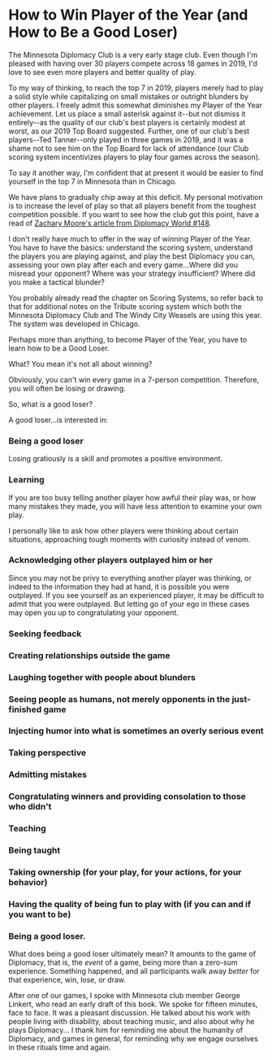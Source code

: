 # How to Win Player of the Year (and How to Be a Good Loser)

The Minnesota Diplomacy Club is a very early stage club. Even though I'm pleased with having over 30 players compete across 18 games in 2019, I'd love to see even more players and better quality of play.

To my way of thinking, to reach the top 7 in 2019, players merely had to play a solid style while capitalizing on small mistakes or outright blunders by other players. I freely admit this somewhat diminishes my Player of the Year achievement. Let us place a small asterisk against it--but not dismiss it entirely--as the quality of our club's best players is certainly modest at worst, as our 2019 Top Board suggested. Further, one of our club's best players--Ted Tanner--only played in three games in 2019, and it was a shame not to see him on the Top Board for lack of attendance (our Club scoring system incentivizes players to play four games across the season).  

To say it another way, I'm confident that at present it would be easier to find yourself in the top 7 in Minnesota than in Chicago. 

We have plans to gradually chip away at this deficit. My personal motivation is to increase the level of play so that all players benefit from the toughest competition possible. If you want to see how the club got this point, have a read of [Zachary Moore's article from Diplomacy World #148](http://www.diplomacyworld.net/pdf/dw148.pdf).  

I don't really have much to offer in the way of winning Player of the Year. You have to have the basics: understand the scoring system, understand the players you are playing against, and play the best Diplomacy you can, assessing your own play after each and every game...Where did you misread your opponent? Where was your strategy insufficient? Where did you make a tactical blunder?  

You probably already read the chapter on Scoring Systems, so refer back to that for additional notes on the Tribute scoring system which both the Minnesota Diplomacy Club and The Windy City Weasels are using this year. The system was developed in Chicago. 

Perhaps more than anything, to become Player of the Year, you have to learn how to be a Good Loser.  

What? You mean it's not all about winning?  

Obviously, you can't win every game in a 7-person competition. Therefore, you will often be losing or drawing.  

So, what is a good loser?  

A good loser...is interested in:

### Being a good loser

Losing gratiously is a skill and promotes a positive environment.

### Learning

If you are too busy telling another player how awful their play was, or how many mistakes they made, you will have less attention to examine your own play. 

I personally like to ask how other players were thinking about certain situations, approaching tough moments with curiosity instead of venom. 

### Acknowledging other players outplayed him or her

Since you may not be privy to everything another player was thinking, or indeed to the information they had at hand, it is possible you were outplayed. If you see yourself as an experienced player, it may be difficult to admit that you were outplayed. But letting go of your ego in these cases may open you up to congratulating your opponent.

### Seeking feedback 

### Creating relationships outside the game

### Laughing together with people about blunders 

### Seeing people as humans, not merely opponents in the just-finished game

### Injecting humor into what is sometimes an overly serious event

### Taking perspective 

### Admitting mistakes 

### Congratulating winners and providing consolation to those who didn't 

### Teaching

### Being taught

### Taking ownership (for your play, for your actions, for your behavior)

### Having the quality of being fun to play with (if you can and if you want to be)

### Being a good loser.  

What does being a good loser ultimately mean? It amounts to the game of Diplomacy, that is, the _event_ of a game, being more than a zero-sum experience. Something happened, and all participants walk away _better_ for that experience, win, lose, or draw.  

After one of our games, I spoke with Minnesota club member George Linkert, who read an early draft of this book. We spoke for fifteen minutes, face to face. It was a pleasant discussion. He talked about his work with people living with disability, about teaching music, and also about why he plays Diplomacy... I thank him for reminding me about the humanity of Diplomacy, and games in general, for reminding why we engage ourselves in these rituals time and again.  